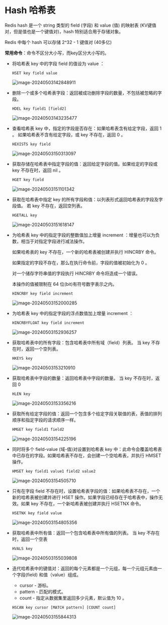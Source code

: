 # Hash 哈希表

Redis hash 是一个 string 类型的 field (字段) 和 value (值)  的映射表 (KV键值对，但是值也是一个键值对)，hash 特别适合用于存储对象。

Redis 中每个 hash 可以存储 2^32 - 1 键值对 (40多亿)

**常用命令**：命令不区分大小写，而key区分大小写的。

- 将哈希表 key 中的字段 field 的值设为 value ：

   ```
  HSET key field value
  ```

  ![image-20240503142848911](https://fastly.jsdelivr.net/gh/LetengZzz/img@main/tc2/img202405031428755.png)

- 删除一个或多个哈希表字段：返回被成功删除字段的数量，不包括被忽略的字段。

   ```
  HDEL key field1 [field2]
  ```

  ![image-20240503143235477](https://fastly.jsdelivr.net/gh/LetengZzz/img@main/tc2/img202405031432397.png)

- 查看哈希表 key 中，指定的字段是否存在：如果哈希表含有给定字段，返回 1 。 如果哈希表不含有给定字段，或 key 不存在，返回 0 。

   ```
  HEXISTS key field
  ```

  ![image-20240503150313097](https://fastly.jsdelivr.net/gh/LetengZzz/img@main/tc2/img202405031503050.png)

- 获取存储在哈希表中指定字段的值：返回给定字段的值。如果给定的字段或 key 不存在时，返回 nil 。

   ```
  HGET key field 
  ```

  ![image-20240503151101342](https://fastly.jsdelivr.net/gh/LetengZzz/img@main/tc2/img202405031511631.png)

- 获取在哈希表中指定 key 的所有字段和值：以列表形式返回哈希表的字段及字段值。 若 key 不存在，返回空列表。

   ```
  HGETALL key
  ```

  ![image-20240503151618147](https://fastly.jsdelivr.net/gh/LetengZzz/img@main/tc2/img202405031516383.png)

- 为哈希表 key 中的指定字段的整数值加上增量 increment ：增量也可以为负数，相当于对指定字段进行减法操作。

  如果哈希表的 key 不存在，一个新的哈希表被创建并执行 HINCRBY 命令。

  如果指定的字段不存在，那么在执行命令前，字段的值被初始化为 0 。

  对一个储存字符串值的字段执行 HINCRBY 命令将造成一个错误。

  本操作的值被限制在 64 位(bit)有符号数字表示之内。

   ```
  HINCRBY key field increment
  ```

  ![image-20240503152000285](https://fastly.jsdelivr.net/gh/LetengZzz/img@main/tc2/img202405031520141.png)

- 为哈希表 key 中的指定字段的浮点数值加上增量 increment ：

   ```
  HINCRBYFLOAT key field increment
  ```

  ![image-20240503152936257](https://fastly.jsdelivr.net/gh/LetengZzz/img@main/tc2/img202405031529373.png)

- 获取哈希表中的所有字段：包含哈希表中所有域（field）列表。 当 key 不存在时，返回一个空列表。

   ```
  HKEYS key
  ```

  ![image-20240503153210910](https://fastly.jsdelivr.net/gh/LetengZzz/img@main/tc2/img202405031532655.png)

- 获取哈希表中字段的数量：返回哈希表中字段的数量。 当 key 不存在时，返回 0 

   ```
  HLEN key
  ```

  ![image-20240503153356216](https://fastly.jsdelivr.net/gh/LetengZzz/img@main/tc2/img202405031533330.png)

- 获取所有给定字段的值：返回一个包含多个给定字段关联值的表，表值的排列顺序和指定字段的请求顺序一样。

   ```
  HMGET key field1 field2
  ```

  ![image-20240503154225196](https://fastly.jsdelivr.net/gh/LetengZzz/img@main/tc2/img202405031542919.png)

- 同时将多个 field-value (域-值)对设置到哈希表 key 中：此命令会覆盖哈希表中已存在的字段。如果哈希表不存在，会创建一个空哈希表，并执行 HMSET 操作。

   ```
  HMSET key field1 value1 field2 value2
  ```

  ![image-20240503154505710](https://fastly.jsdelivr.net/gh/LetengZzz/img@main/tc2/img202405031545469.png)

- 只有在字段 field 不存在时，设置哈希表字段的值：如果哈希表不存在，一个新的哈希表被创建并进行 HSET 操作。如果字段已经存在于哈希表中，操作无效。如果 key 不存在，一个新哈希表被创建并执行 HSETNX 命令。

   ```
  HSETNX key field value
  ```

  ![image-20240503154805356](https://fastly.jsdelivr.net/gh/LetengZzz/img@main/tc2/img202405031548846.png)

- 获取哈希表中所有值：返回一个包含哈希表中所有值的列表。 当 key 不存在时，返回一个空表

   ```
  HVALS key
  ```

  ![image-20240503155039808](https://fastly.jsdelivr.net/gh/LetengZzz/img@main/tc2/img202405031550841.png)

- 迭代哈希表中的键值对：返回的每个元素都是一个元组，每一个元组元素由一个字段(field) 和值（value）组成。

  - cursor - 游标。
  - pattern - 匹配的模式。
  - count - 指定从数据集里返回多少元素，默认值为 10 。

   ```
  HSCAN key cursor [MATCH pattern] [COUNT count] 
  ```

  ![image-20240503155844313](https://fastly.jsdelivr.net/gh/LetengZzz/img@main/tc2/img202405031558435.png)
